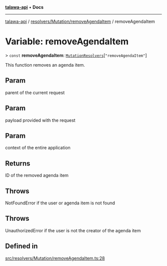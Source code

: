 [**talawa-api**](../../../../README.md) • **Docs**

***

[talawa-api](../../../../modules.md) / [resolvers/Mutation/removeAgendaItem](../README.md) / removeAgendaItem

# Variable: removeAgendaItem

\> `const` **removeAgendaItem**: [`MutationResolvers`](../../../../types/generatedGraphQLTypes/type-aliases/MutationResolvers.md)\[`"removeAgendaItem"`\]

This function removes an agenda item.

## Param

parent of the current request

## Param

payload provided with the request

## Param

context of the entire application

## Returns

ID of the removed agenda item

## Throws

NotFoundError if the user or agenda item is not found

## Throws

UnauthorizedError if the user is not the creator of the agenda item

## Defined in

[src/resolvers/Mutation/removeAgendaItem.ts:28](https://github.com/PalisadoesFoundation/talawa-api/blob/5e38dbf44e47f2fc703410fad29ab5c8f7f26c77/src/resolvers/Mutation/removeAgendaItem.ts#L28)
